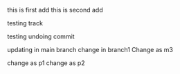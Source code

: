 this is first add
this is second add

testing track

testing undoing commit

updating in main branch
change in branch1
Change as m3


change as p1
change as p2
